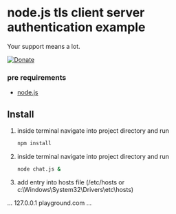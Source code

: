 # node.js tls client server authentication example


Your support means a lot.

[![Donate](https://img.shields.io/badge/Donate-PayPal-green.svg)](https://www.paypal.me/isabolic99)

### pre requirements
- [node.js](https://nodejs.org)

## Install
1) inside terminal navigate into project directory and run
   ```bash
   npm install
   ```
2) inside terminal navigate into project directory and run
   ```bash
   node chat.js &
   ```
3) add entry into hosts file (/etc/hosts or c:\Windows\System32\Drivers\etc\hosts)

  ...
  127.0.0.1 playground.com
  ...

